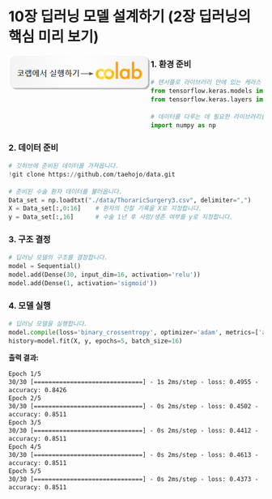 # 10장 딥러닝 모델 설계하기  (2장 딥러닝의 핵심 미리 보기)


[<img src="https://raw.githubusercontent.com/taehojo/taehojo.github.io/master/assets/images/linktocolab.png" align="left"/> ](https://colab.research.google.com/github/taehojo/deeplearning_4th/blob/master/colab/ch10-colab.ipynb)


### 1. 환경 준비 


```python
# 텐서플로 라이브러리 안에 있는 케라스 API에서 필요한 함수들을 불러옵니다.
from tensorflow.keras.models import Sequential  
from tensorflow.keras.layers import Dense   

# 데이터를 다루는 데 필요한 라이브러리를 불러옵니다.
import numpy as np
```


### 2. 데이터 준비


```python
# 깃허브에 준비된 데이터를 가져옵니다.
!git clone https://github.com/taehojo/data.git   

# 준비된 수술 환자 데이터를 불러옵니다.
Data_set = np.loadtxt("./data/ThoraricSurgery3.csv", delimiter=",")  
X = Data_set[:,0:16]    # 환자의 진찰 기록을 X로 지정합니다.
y = Data_set[:,16]      # 수술 1년 후 사망/생존 여부를 y로 지정합니다.
```


### 3. 구조 결정 


```python
# 딥러닝 모델의 구조를 결정합니다.
model = Sequential()                                                   
model.add(Dense(30, input_dim=16, activation='relu'))
model.add(Dense(1, activation='sigmoid'))
```


### 4. 모델 실행 


```python
# 딥러닝 모델을 실행합니다.
model.compile(loss='binary_crossentropy', optimizer='adam', metrics=['accuracy']) 
history=model.fit(X, y, epochs=5, batch_size=16)
```


**출력 결과:**


```
Epoch 1/5
30/30 [==============================] - 1s 2ms/step - loss: 0.4955 - accuracy: 0.8426
Epoch 2/5
30/30 [==============================] - 0s 2ms/step - loss: 0.4502 - accuracy: 0.8511
Epoch 3/5
30/30 [==============================] - 0s 2ms/step - loss: 0.4412 - accuracy: 0.8511
Epoch 4/5
30/30 [==============================] - 0s 2ms/step - loss: 0.4613 - accuracy: 0.8511
Epoch 5/5
30/30 [==============================] - 0s 2ms/step - loss: 0.4373 - accuracy: 0.8511

```

